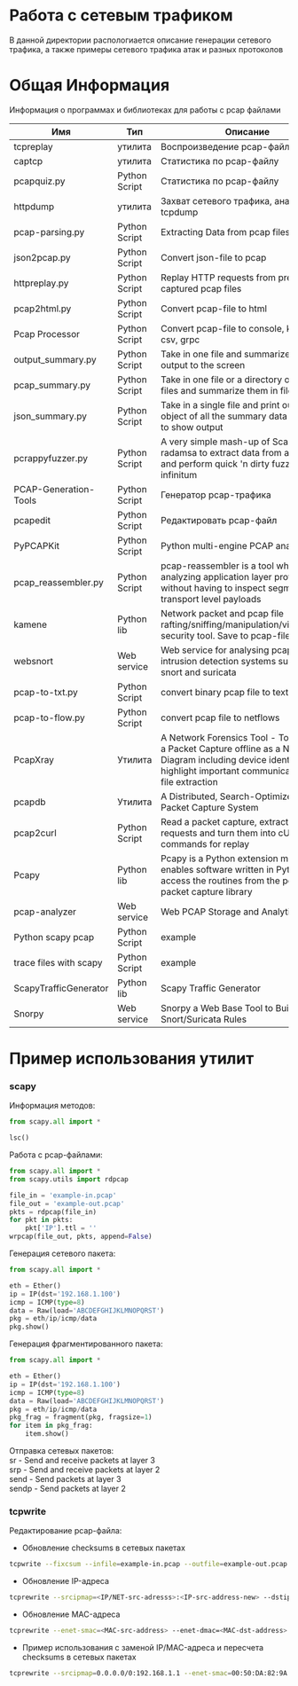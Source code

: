 # Работа с сетевым трафиком  
 
 В данной директории распологиается описание генерации сетевого трафика, а также примеры сетевого трафика атак и разных протоколов  

# Общая Информация  
Информация о программах и библиотеках для работы с pcap файлами  

|Имя|Тип|Описание|Ссылка|
| ------------ | ------------ | ------------ | ------------ |
|tcpreplay|утилита|Воспроизведение pcap-файла|https://tcpreplay.appneta.com/|
|captcp|утилита|Статистика по pcap-файлу|http://research.protocollabs.com/captcp/tut-tcp-througput-analysis-with-captcp.html|
|pcapquiz.py|Python Script|Статистика по pcap-файлу|https://github.com/mirthofthewicked/pcapquiz|
|httpdump|утилита|Захват сетевого трафика, аналог tcpdump|https://github.com/hsiafan/httpdump|
|pcap-parsing.py|Python Script|Extracting Data from pcap files|https://github.com/Abradat/pcap-parsing|
|json2pcap.py|Python Script|Convert json-file to pcap|https://www.h21lab.com/tools/json-to-pcap|
|httpreplay.py|Python Script|Replay HTTP requests from previously captured pcap files|https://github.com/zeha/httpreplay|
|pcap2html.py|Python Script|Convert pcap-file to html|https://github.com/adriangranados/pcap2html|
|Pcap Processor|Python Script|Convert pcap-file to console, kafka, http, csv, grpc|https://github.com/slgobinath/pcap-processor|
|output_summary.py|Python Script|Take in one file and summarize the output to the screen|https://github.com/9b/pcap_tools|
|pcap_summary.py|Python Script|Take in one file or a directory of PCAP files and summarize them in files|https://github.com/9b/pcap_tools|
|json_summary.py|Python Script|Take in a single file and print out a JSON object of all the summary data - meant to show output|https://github.com/9b/pcap_tools|
|pcrappyfuzzer.py|Python Script|A very simple mash-up of Scapy + radamsa to extract data from a PCAP file and perform quick 'n dirty fuzzing ad infinitum|https://github.com/blazeinfosec/pcrappyfuzzer|
|PCAP-Generation-Tools|Python Script|Генератор pcap-трафика|https://github.com/andrewg-felinemenace/PCAP-Generation-Tools|
|pcapedit|Python Script|Редактировать pcap-файл|https://github.com/7h3rAm/pcapedit|
|PyPCAPKit|Python Script|Python multi-engine PCAP analysis kit|https://github.com/JarryShaw/PyPCAPKit|
|pcap_reassembler.py|Python Script|pcap-reassembler is a tool which helps analyzing application layer protocol data without having to inspect segmented transport level payloads|https://github.com/FredrikAppelros/pcap-reassembler|
|kamene|Python lib|Network packet and pcap file rafting/sniffing/manipulation/visualization security tool. Save to pcap-file|https://github.com/phaethon/kamene|
|websnort|Web service|Web service for analysing pcap files with intrusion detection systems such as snort and suricata|https://github.com/shendo/websnort|
|pcap-to-txt.py|Python Script|convert binary pcap file to text files|https://github.com/hbhzwj/pcap-converter|
|pcap-to-flow.py|Python Script|convert pcap file to netflows|https://github.com/hbhzwj/pcap-converter|
|PcapXray|Утилита|A Network Forensics Tool - To visualize a Packet Capture offline as a Network Diagram including device identification, highlight important communication and file extraction|https://github.com/Srinivas11789/PcapXray|
|pcapdb|Утилита|A Distributed, Search-Optimized Full Packet Capture System|https://github.com/dirtbags/pcapdb|
|pcap2curl|Python Script|Read a packet capture, extract HTTP requests and turn them into cURL commands for replay|https://github.com/jullrich/pcap2curl|
|Pcapy|Python lib|Pcapy is a Python extension module that enables software written in Python to access the routines from the pcap packet capture library|https://github.com/helpsystems/pcapy|
|pcap-analyzer|Web service|Web PCAP Storage and Analytic Tool|https://github.com/le4f/pcap-analyzer|
|Python scapy pcap|Python Script|example|https://medium.com/@vworri/extracting-the-payload-from-a-pcap-file-using-python-d938d7622d71|
|trace files with scapy|Python Script|example|https://thepacketgeek.com/importing-packets-from-trace-files/|
|ScapyTrafficGenerator|Python lib|Scapy Traffic Generator|https://pypi.org/project/ScapyTrafficGenerator/|
|Snorpy|Web service|Snorpy a Web Base Tool to Build Snort/Suricata Rules|https://isc.sans.edu/forums/diary/Snorpy+a+Web+Base+Tool+to+Build+SnortSuricata+Rules/24522/|

# Пример использования утилит  

### scapy  

Информация методов:  
```python
from scapy.all import *

lsc()
```
Работа с pcap-файлами:  
```python
from scapy.all import *
from scapy.utils import rdpcap

file_in = 'example-in.pcap'
file_out = 'example-out.pcap'
pkts = rdpcap(file_in)
for pkt in pkts:
	pkt['IP'].ttl = ''
wrpcap(file_out, pkts, append=False)
```
Генерация сетевого пакета:  
```python
from scapy.all import *

eth = Ether()
ip = IP(dst='192.168.1.100')
icmp = ICMP(type=8)
data = Raw(load='ABCDEFGHIJKLMNOPQRST')
pkg = eth/ip/icmp/data
pkg.show()
```
Генерация фрагментированного пакета:  
```python
from scapy.all import *

eth = Ether()
ip = IP(dst='192.168.1.100')
icmp = ICMP(type=8)
data = Raw(load='ABCDEFGHIJKLMNOPQRST')
pkg = eth/ip/icmp/data
pkg_frag = fragment(pkg, fragsize=1)
for item in pkg_frag:
	item.show()
```
Отправка сетевых пакетов:  
sr - Send and receive packets at layer 3  
srp - Send and receive packets at layer 2  
send - Send packets at layer 3  
sendp - Send packets at layer 2  

### tcpwrite  
Редактирование pcap-файла:  
- Обновление checksums в сетевых пакетах  
```bash
tcpwrite --fixcsum --infile=example-in.pcap --outfile=example-out.pcap
```
- Обновление IP-адреса  
```bash
tcprewrite --srcipmap=<IP/NET-src-adresss>:<IP-src-address-new> --dstipmap=<IP/NET-dst-adresss>:<IP-dst-address-new> --infile=example-in.pcap --outfile=example-out.pcap
```
- Обновление MAC-адреса  
```bash
tcprewrite --enet-smac=<MAC-src-address> --enet-dmac=<MAC-dst-address> --infile=example-in.pcap --outfile=example-out.pcap
```
- Пример использования с заменой IP/MAC-адреса и пересчета checksums в сетевых пакетах
```bash
tcprewrite --srcipmap=0.0.0.0/0:192.168.1.1 --enet-smac=00:50:DA:82:9A:01 --dstipmap=0.0.0.0/0:192.168.1.2 --enet-dmac=00:50:DA:82:9A:02 --fixcsum ---infile=example-in.pcap --outfile=example-out.pcap
```